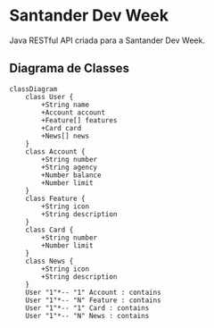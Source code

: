 # Santander Dev Week
Java RESTful API criada para a Santander Dev Week.

## Diagrama de Classes

```mermaid
classDiagram
    class User {
        +String name
        +Account account
        +Feature[] features
        +Card card
        +News[] news
    }
    class Account {
        +String number
        +String agency
        +Number balance
        +Number limit
    }
    class Feature {
        +String icon
        +String description
    }
    class Card {
        +String number
        +Number limit
    }
    class News {
        +String icon
        +String description
    }
    User "1"*-- "1" Account : contains
    User "1"*-- "N" Feature : contains
    User "1"*-- "1" Card : contains
    User "1"*-- "N" News : contains
```
